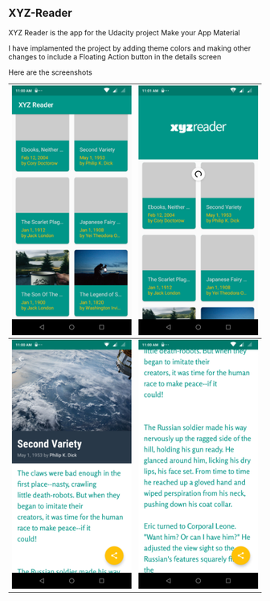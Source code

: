 ## XYZ-Reader

XYZ Reader is the app for the Udacity project Make your App Material

I have implamented the project by adding theme colors and making other changes to include a Floating Action button in the details screen

Here are the screenshots

| ![home_collapsed](Screenshots/home_collapsed.png)   | ![home_collapsed](Screenshots/home_expanded.png) |
| --------------------------------------------------- | ------------------------------------------------ |
| ![Detail Expanded](Screenshots/detail_expanded.png) | ![Detail](Screenshots/detail.png)                |

